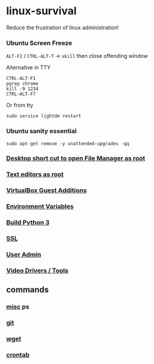 # linux-survival
Reduce the frustration of linux administration!

### Ubuntu Screen Freeze

`ALT-F2` / `CTRL-ALT-T` -> `xkill` then close offending window

Alternative in TTY
```
CTRL-ALT-F1
pgrep chrome
kill -9 1234
CTRL-ALT-F7
```

Or from tty
```
sudo service lightdm restart
```


### Ubuntu sanity essential
```
sudo apt-get remove -y unattended-upgrades -qq
```

### [Desktop short cut to open File Manager as root](FileManagerSudo.md)

### [Text editors as root](TextEditorSudo.md)

### [VirtualBox Guest Additions](VirtualBoxGuestAdditions.md)

### [Environment Variables](EnvironmentVariables.md)

### [Build Python 3](BuildPython3.md)

### [SSL](SSL.md)

### [User Admin](UserAdmin.md)

### [Video Drivers / Tools](Video.md)

## commands

### [misc](cmd.md) ps
### [git](git.md)
### [wget](wget.md)
### [crontab](crontab.md)

